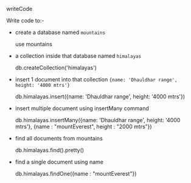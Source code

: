 writeCode

Write code to:-

- create a database named `mountains`

    use mountains

- a collection inside that database named `himalayas`

    db.createCollection('himalayas')

- insert 1 document into that collection `{name: 'Dhauldhar range', height: '4000 mtrs'}`

    db.himalayas.insert({name: 'Dhauldhar range', height: '4000 mtrs'})

- insert multiple document using insertMany command

    db.himalayas.insertMany({name: 'Dhauldhar range', height: '4000 mtrs'}, {name : "mountEverest", height : "2000 mtrs"})

- find all documents from mountains

    db.himalayas.find().pretty()

- find a single document using name

    db.himalayas.findOne({name : "mountEverest"})

    
